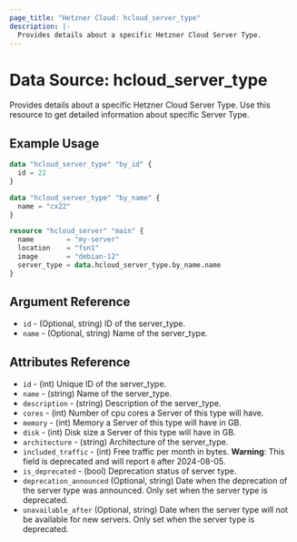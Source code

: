 ```yaml
---
page_title: "Hetzner Cloud: hcloud_server_type"
description: |-
  Provides details about a specific Hetzner Cloud Server Type.
---
```


# Data Source: hcloud_server_type

Provides details about a specific Hetzner Cloud Server Type.
Use this resource to get detailed information about specific Server Type.

## Example Usage

```terraform
data "hcloud_server_type" "by_id" {
  id = 22
}

data "hcloud_server_type" "by_name" {
  name = "cx22"
}

resource "hcloud_server" "main" {
  name        = "my-server"
  location    = "fsn1"
  image       = "debian-12"
  server_type = data.hcloud_server_type.by_name.name
}
```

## Argument Reference

- `id` - (Optional, string) ID of the server_type.
- `name` - (Optional, string) Name of the server_type.

## Attributes Reference

- `id` - (int) Unique ID of the server_type.
- `name` - (string) Name of the server_type.
- `description` - (string) Description of the server_type.
- `cores` - (int) Number of cpu cores a Server of this type will have.
- `memory` - (int) Memory a Server of this type will have in GB.
- `disk` - (int) Disk size a Server of this type will have in GB.
- `architecture` - (string) Architecture of the server_type.
- `included_traffic` - (int) Free traffic per month in bytes. **Warning**: This field is deprecated and will report `0` after 2024-08-05.
- `is_deprecated` - (bool) Deprecation status of server type.
- `deprecation_announced` (Optional, string) Date when the deprecation of the server type was announced. Only set when the server type is deprecated.
- `unavailable_after` (Optional, string) Date when the server type will not be available for new servers. Only set when the server type is deprecated.
